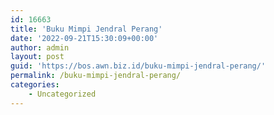 ```yaml
---
id: 16663
title: 'Buku Mimpi Jendral Perang'
date: '2022-09-21T15:30:09+00:00'
author: admin
layout: post
guid: 'https://bos.awn.biz.id/buku-mimpi-jendral-perang/'
permalink: /buku-mimpi-jendral-perang/
categories:
    - Uncategorized
---
```


